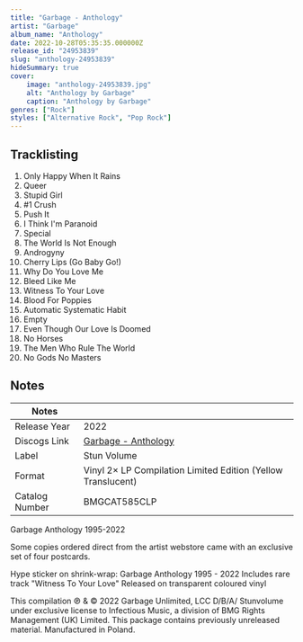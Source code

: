 ```yaml
---
title: "Garbage - Anthology"
artist: "Garbage"
album_name: "Anthology"
date: 2022-10-28T05:35:35.000000Z
release_id: "24953839"
slug: "anthology-24953839"
hideSummary: true
cover:
    image: "anthology-24953839.jpg"
    alt: "Anthology by Garbage"
    caption: "Anthology by Garbage"
genres: ["Rock"]
styles: ["Alternative Rock", "Pop Rock"]
---
```


## Tracklisting
1. Only Happy When It Rains
2. Queer
3. Stupid Girl
4. #1 Crush
5. Push It
6. I Think I'm Paranoid
7. Special
8. The World Is Not Enough
9. Androgyny
10. Cherry Lips (Go Baby Go!)
11. Why Do You Love Me
12. Bleed Like Me
13. Witness To Your Love
14. Blood For Poppies
15. Automatic Systematic Habit
16. Empty
17. Even Though Our Love Is Doomed
18. No Horses
19. The Men Who Rule The World
20. No Gods No Masters




## Notes
| Notes          |             |
| ---------------| ----------- |
| Release Year   | 2022 |
| Discogs Link   | [Garbage - Anthology](https://www.discogs.com/release/24953839-Garbage-Anthology) |
| Label          | Stun Volume |
| Format         | Vinyl 2× LP Compilation Limited Edition (Yellow Translucent) |
| Catalog Number | BMGCAT585CLP |

Garbage Anthology 1995-2022

Some copies ordered direct from the artist webstore came with an exclusive set of four postcards.

Hype sticker on shrink-wrap:
Garbage Anthology
1995 - 2022
Includes rare track "Witness To Your Love"
Released on transparent coloured vinyl

This compilation ℗ & © 2022 Garbage Unlimited, LCC D/B/A/ Stunvolume under exclusive license to Infectious Music, a division of BMG Rights Management (UK) Limited. 
This package contains previously unreleased material.
Manufactured in Poland.
